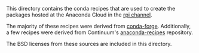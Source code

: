 This directory contains the conda recipes that are used to create the packages
hosted at the Anaconda Cloud in the [rpi channel](https://anaconda.org/rpi).

The majority of these recipes were derived from
[conda-forge](http://conda-forge.github.io/).  Additionally, a few recipes were
derived from Continuum's 
[anaconda-recipes](https://github.com/ContinuumIO/anaconda-recipes) repository.

The BSD licenses from these sources are included in this directory.
